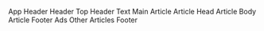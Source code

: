 App
    Header
        Header Top
        Header Text
    Main
        Article
            Article Head
            Article Body
            Article Footer
        Ads
        Other Articles
    Footer